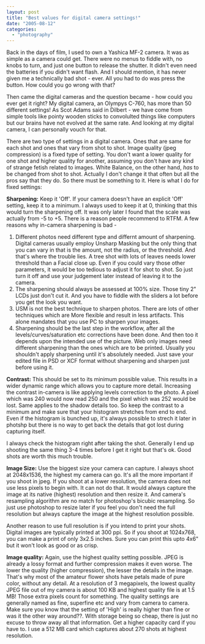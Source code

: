 ```yaml
---
layout: post
title: "Best values for digital camera settings!"
date: "2005-08-12"
categories: 
  - "photography"
---
```


Back in the days of film, I used to own a Yashica MF-2 camera. It was as simple as a camera could get. There were no menus to fiddle with, no knobs to turn, and just one button to release the shutter. It didn't even need the batteries if you didn't want flash. And I should mention, it has never given me a technically bad shot - ever. All you had to do was press the button. How could you go wrong with that?

Then came the digital cameras and the question became - how could you ever get it right? My digital camera, an Olympys C-760, has more than 50 different settings! As Scot Adams said in Dilbert - we have come from simple tools like pointy wooden sticks to convolulted things like computers but our brains have not evolved at the same rate. And looking at my digital camera, I can personally vouch for that.

There are two type of settings in a digital camera. Ones that are same for each shot and ones that vary from shot to shot. Image quality (jpeg compression) is a fixed type of setting. You don't want a lower quality for one shot and higher quality for another, assuming you don't have any kind of strange fetish related to images. White Balance, on the other hand, _has_ to be changed from shot to shot. Actually I don't change it that often but all the pros say that they do. So there must be something to it. Here is what I do for fixed settings:

**Sharpening:** Keep it 'Off'. If your camera doesn't have an explicit 'Off' setting, keep it to a minimum. I always used to keep it at 0, thinking that this would turn the sharpening off. It was only later I found that the scale was actually from -5 to +5. There is a reason people recommend to RTFM. A few reasons why in-camera sharpening is bad -

1. Different photos need different type and differnt amount of sharpening. Digital cameras usually employ Unsharp Masking but the only thing that you can vary in that is the amount, not the radius, or the threshold. And that's where the trouble lies. A tree shot with lots of leaves needs lower threshold than a Facial close up. Even if you could vary those other parameters, it would be too tedious to adjust it for shot to shot. So just turn it off and use your judgement later instead of leaving it to the camera.
2. The sharpening should always be assessed at 100% size. Those tiny 2" LCDs just don't cut it. And you have to fiddle with the sliders a lot before you get the look you want.
3. USM is not the best technique to sharpen photos. There are lots of other techniques which are More flexible and result in less artifacts. This alone mandates that you use PC to sharpen your images.
4. Sharpening should be the last step in the workflow, after all the levels/curves/saturation etc corrections have been done. And then too it depends upon the intended use of the picture. Web only images need different sharpening than the ones which are to be printed. Usually you shouldn't apply sharpening until it's absolutely needed. Just save your edited file in PSD or XCF format without sharpening and sharpen just before using it.

**Contrast:** This should be set to its minimum possible value. This results in a wider dynamic range which allows you to capture more detail. Increasing the contrast in-camera is like applying levels correction to the photo. A pixel which was 240 would now read 250 and the pixel which was 252 would be lost. Same applies to the shadow details too. So keep the contrast to a minimum and make sure that your histogram stretches from end to end. Even if the histogram is bunched up, it's always possible to strech it later in photshp but there is no way to get back the details that got lost during capturing itself.

I always check the histogram right after taking the shot. Generally I end up shooting the same thing 3-4 times before I get it right but that's ok. Good shots are worth this much trouble.

**Image Size:** Use the biggest size your camera can capture. I always shoot at 2048x1536, the highest my camera can go. It's all the more important if you shoot in jpeg. If you shoot at a lower resolution, the camera does not use less pixels to begin with. It can not do that. It would always capture the image at its native (highest) resolution and then resize it. And camera's resampling algorithm are no match for photoshop's bicubic resampling. So just use photoshop to resize later if you feel you don't need the full resolution but always capture the image at the highest resolution possible.

Another reason to use full resolution is if you intend to print your shots. Digital images are typically printed at 300 ppi. So if you shoot at 1024x768, you can make a print of only 3x2.5 inches. Sure you can print this upto 4x6" but it won't look as good or as crisp.

**Image quality:** Again, use the highest quality setting possible. JPEG is already a lossy format and further compression makes it even worse. The lower the quality (higher compression), the lesser the details in the image. That's why most of the amateur flower shots have petals made of pure color, without any detail. At a resolution of 3 megapixels, the lowest quality JPEG file out of my camera is about 100 KB and highest quality file is at 1.5 MB! Those extra pixels count for something. The quality settings are generally named as fine, superfine etc and vary from camera to camera. Make sure you know that the setting of 'High' is really higher than fine or was it the other way around??. With storage being so cheap, there is just no excuse to throw away all that information. Get a higher capacity card if you have to. I use a 512 MB card which captures about 270 shots at highest resolution.

